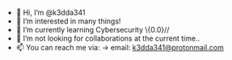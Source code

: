 - 👋 Hi, I’m @k3dda341
- 👀 I’m interested in many things!
- 🌱 I’m currently learning Cybersecurity \\{0.0}//
- 💞️ I’m not looking for collaborations at the current time..
- 📫 You can reach me via: -> email: k3dda341@protonmail.com

<!---
k3dda341/k3dda341 is a ✨ special ✨ repository because its `README.md` (this file) appears on your GitHub profile.
You can click the Preview link to take a look at your changes.
--->
